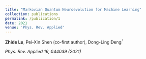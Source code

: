 ```yaml
---
title: "Markovian Quantum Neuroevolution for Machine Learning"
collection: publications
permalink: /publication/1
date: 2021
venue: 'Phys. Rev. Applied'
---
```


**Zhide Lu**, Pei-Xin Shen (co-first author), Dong-Ling Deng<sup>$\dagger$

*Phys. Rev. Applied 16, 044039 (2021)* 


